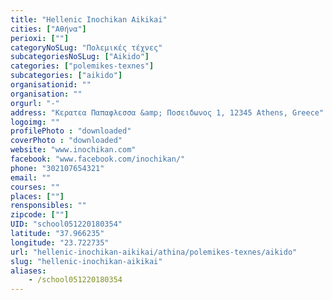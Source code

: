 ```yaml
---
title: "Hellenic Inochikan Aikikai"
cities: ["Αθήνα"]
perioxi: [""]
categoryNoSLug: "Πολεμικές τέχνες"
subcategoriesNoSLug: ["Aikido"]
categories: ["polemikes-texnes"]
subcategories: ["aikido"]
organisationid: ""
organisation: ""
orgurl: "-"
address: "Κερατεα Παπαφλεσσα &amp; Ποσειδωνος 1, 12345 Athens, Greece"
logoimg: ""
profilePhoto : "downloaded"
coverPhoto : "downloaded"
website: "www.inochikan.com"
facebook: "www.facebook.com/inochikan/"
phone: "302107654321"
email: ""
courses: ""
places: [""]
rensponsibles: ""
zipcode: [""]
UID: "school051220180354"
latitude: "37.966235"
longitude: "23.722735"
url: "hellenic-inochikan-aikikai/athina/polemikes-texnes/aikido"
slug: "hellenic-inochikan-aikikai"
aliases:
    - /school051220180354
---
```





